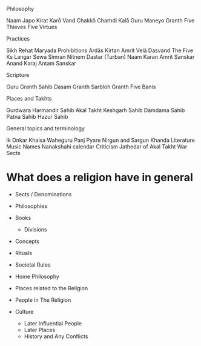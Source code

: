 Philosophy

Naam Japo Kirat Karō Vand Chakkō Charhdi Kalā Guru Maneyo Granth Five Thieves Five Virtues

Practices

Sikh Rehat Maryada Prohibitions Ardās Kirtan Amrit Velā Dasvand The Five Ks Langar Sewa Simran Nitnem Dastar (Turban) Naam Karan Amrit Sanskar Anand Karaj Antam Sanskar

Scripture

Guru Granth Sahib Dasam Granth Sarbloh Granth Five Banis

Places and Takhts

Gurdwara Harmandir Sahib Akal Takht Keshgarh Sahib Damdama Sahib Patna Sahib Hazur Sahib

General topics and terminology

Ik Onkar Khalsa Waheguru Panj Pyare Nirgun and Sargun Khanda Literature Music Names Nanakshahi calendar Criticism Jathedar of Akal Takht War Sects

# What does a religion have in general
- Sects / Denominations
- Philosophies
- Books
	- Divisions
- Concepts
- Rituals

- Societal Rules
- Home Philosophy

- Places related to the Religion
- People in The Religion
- Culture
	- Later Influential People
	- Later Places
	- History and Any Conflicts